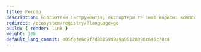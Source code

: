 ```yaml
---
title: Реєстр
description: Бібліотеки інструментів, експортери та інші корисні компоненти для OpenTelemetry Go
redirect: /ecosystem/registry/?language=go
build: { render: link }
weight: 300
default_lang_commit: e05fefe6c9f7d8b159d9a9a95128098c646c78c4
---
```

